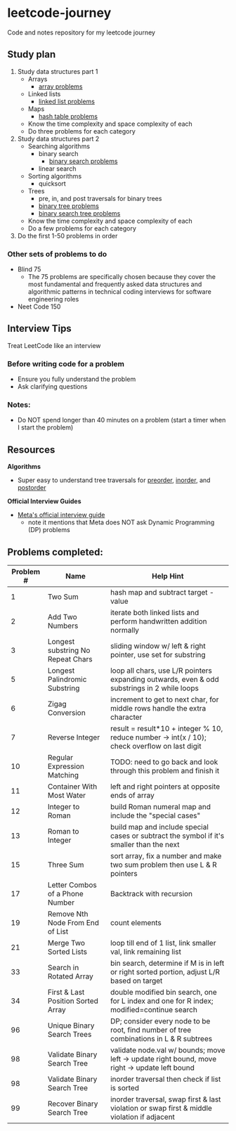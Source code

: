 # leetcode-journey
Code and notes repository for my leetcode journey

## Study plan
1. Study data structures part 1
   - Arrays
     - [array problems](https://leetcode.com/problem-list/array/)
   - Linked lists
     - [linked list problems](https://leetcode.com/problem-list/linked-list/)
   - Maps
     - [hash table problems](https://leetcode.com/problem-list/hash-table/)
   - Know the time complexity and space complexity of each
   - Do three problems for each category
2. Study data structures part 2
   - Searching algorithms
     - binary search
       - [binary search problems](https://leetcode.com/problem-list/binary-search/)
     - linear search
   - Sorting algorithms
     - quicksort
   - Trees
     - pre, in, and post traversals for binary trees
     - [binary tree problems](https://leetcode.com/problem-list/binary-tree/)
     - [binary search tree problems](https://leetcode.com/problem-list/binary-search-tree/)
   - Know the time complexity and space complexity of each
   - Do a few problems for each category
3. Do the first 1-50 problems in order

### Other sets of problems to do
- Blind 75
  - The 75 problems are specifically chosen because they cover the most fundamental and frequently asked data structures and algorithmic patterns in technical coding interviews for software engineering roles
- Neet Code 150

## Interview Tips
Treat LeetCode like an interview

### Before writing code for a problem
- Ensure you fully understand the problem
- Ask clarifying questions

### Notes:
- Do NOT spend longer than 40 minutes on a problem (start a timer when I start the problem)

## Resources
__Algorithms__
- Super easy to understand tree traversals for [preorder](https://www.youtube.com/watch?v=1WxLM2hwL-U&ab_channel=MichaelSambol), [inorder](https://www.youtube.com/watch?v=5dySuyZf9Qg&ab_channel=MichaelSambol), and [postorder](https://www.youtube.com/watch?v=4zVdfkpcT6U&ab_channel=MichaelSambol)

__Official Interview Guides__
  - [Meta's official interview guide](https://www.metacareers.com/swe-prep-onsite)
    - note it mentions that Meta does NOT ask Dynamic Programming (DP) problems

## Problems completed:
| Problem # | Name                                | Help Hint                                                                                    |
|-----------|-------------------------------------|----------------------------------------------------------------------------------------------|
| 1         |  Two Sum                            | hash map and subtract target - value                                                         |
| 2         |  Add Two Numbers                    | iterate both linked lists and perform handwritten addition normally                          |
| 3         |  Longest substring No Repeat Chars  | sliding window w/ left & right pointer, use set for substring                                |
| 5         |  Longest Palindromic Substring      | loop all chars, use L/R pointers expanding outwards, even & odd substrings in 2 while loops  |
| 6         |  Zigag Conversion                   | increment to get to next char, for middle rows handle the extra character                    |
| 7         |  Reverse Integer                    | result = result*10 + integer % 10, reduce number -> int(x / 10); check overflow on last digit|
| 10        |  Regular Expression Matching        | TODO: need to go back and look through this problem and finish it                            |
| 11        |  Container With Most Water          | left and right pointers at opposite ends of array                                            |
| 12        |  Integer to Roman                   | build Roman numeral map and include the "special cases"                                      |
| 13        |  Roman to Integer                   | build map and include special cases or subtract the symbol if it's smaller than the next     |
| 15        |  Three Sum                          | sort array, fix a number and make two sum problem then use L & R pointers                    |
| 17        |  Letter Combos of a Phone Number    | Backtrack with recursion                                                                     |
| 19        |  Remove Nth Node From End of List   | count elements                                                                               |
| 21        |  Merge Two Sorted Lists             | loop till end of 1 list, link smaller val, link remaining list                               |
| 33        |  Search in Rotated Array            | bin search, determine if M is in left or right sorted portion, adjust L/R based on target    |
| 34        |  First & Last Position Sorted Array | double modified bin search, one for L index and one for R index; modified=continue search    |
| 96        |  Unique Binary Search Trees         | DP; consider every node to be root, find number of tree combinations in L & R subtrees       |
| 98        |  Validate Binary Search Tree        | validate node.val w/ bounds; move left -> update right bound, move right -> update left bound|
| 98        |  Validate Binary Search Tree        | inorder traversal then check if list is sorted                                               |
| 99        |  Recover Binary Search Tree         | inorder traversal, swap first & last violation or swap first & middle violation if adjacent  |

